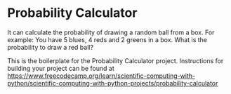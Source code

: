 # Probability Calculator

It can calculate the probability of drawing a random ball from a box. For example: You have 5 blues, 4 reds and 2 greens in a box. What is the probability to draw a red ball?

This is the boilerplate for the Probability Calculator project. Instructions for building your project can be found at https://www.freecodecamp.org/learn/scientific-computing-with-python/scientific-computing-with-python-projects/probability-calculator
